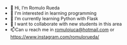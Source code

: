 - 👋 Hi, I’m Romulo Rueda
- 👀 I'm interested in learning programming
- 🌱 I’m currently learning Python with Flask
- 💞️ I want to collaborate with new students in this area
- 📫Can u reach me in romulojuca@hotmail.com or https://www.instagram.com/romulorueda/

<!---
romulojuca/romulojuca is a ✨ special ✨ repository because its `README.md` (this file) appears on your GitHub profile.
You can click the Preview link to take a look at your changes.
--->
